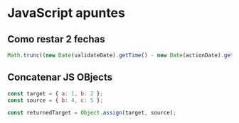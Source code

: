 # JavaScript apuntes

## Como restar 2 fechas

```javascript
Math.trunc((new Date(validateDate).getTime() - new Date(actionDate).getTime() ) /1000/60/60/24)
```

## Concatenar JS OBjects

```javascript
const target = { a: 1, b: 2 };
const source = { b: 4, c: 5 };

const returnedTarget = Object.assign(target, source);
```

